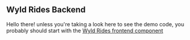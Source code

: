 ## Wyld Rides Backend

Hello there! unless you're taking a look here to see the demo code, you probably should start with the [Wyld Rides frontend component](https://github.com/stackery/wild-rydes-frontend)
